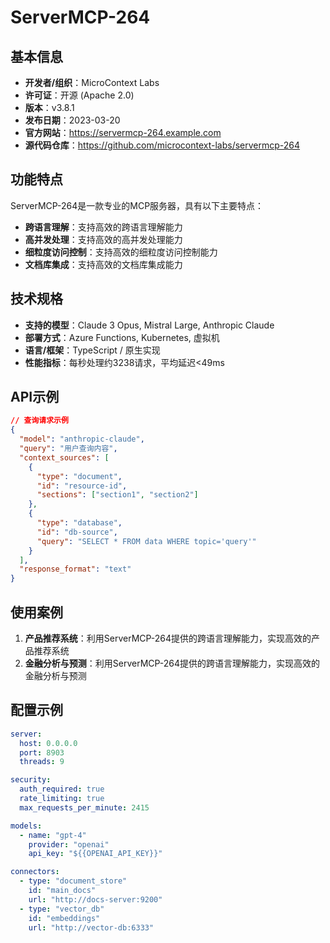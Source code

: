 # ServerMCP-264

## 基本信息

- **开发者/组织**：MicroContext Labs
- **许可证**：开源 (Apache 2.0)
- **版本**：v3.8.1
- **发布日期**：2023-03-20
- **官方网站**：https://servermcp-264.example.com
- **源代码仓库**：https://github.com/microcontext-labs/servermcp-264

## 功能特点

ServerMCP-264是一款专业的MCP服务器，具有以下主要特点：

- **跨语言理解**：支持高效的跨语言理解能力
- **高并发处理**：支持高效的高并发处理能力
- **细粒度访问控制**：支持高效的细粒度访问控制能力
- **文档库集成**：支持高效的文档库集成能力


## 技术规格

- **支持的模型**：Claude 3 Opus, Mistral Large, Anthropic Claude
- **部署方式**：Azure Functions, Kubernetes, 虚拟机
- **语言/框架**：TypeScript / 原生实现
- **性能指标**：每秒处理约3238请求，平均延迟<49ms

## API示例

```json
// 查询请求示例
{
  "model": "anthropic-claude",
  "query": "用户查询内容",
  "context_sources": [
    {
      "type": "document",
      "id": "resource-id",
      "sections": ["section1", "section2"]
    },
    {
      "type": "database",
      "id": "db-source",
      "query": "SELECT * FROM data WHERE topic='query'"
    }
  ],
  "response_format": "text"
}
```

## 使用案例

1. **产品推荐系统**：利用ServerMCP-264提供的跨语言理解能力，实现高效的产品推荐系统
2. **金融分析与预测**：利用ServerMCP-264提供的跨语言理解能力，实现高效的金融分析与预测


## 配置示例

```yaml
server:
  host: 0.0.0.0
  port: 8903
  threads: 9

security:
  auth_required: true
  rate_limiting: true
  max_requests_per_minute: 2415

models:
  - name: "gpt-4"
    provider: "openai"
    api_key: "${{OPENAI_API_KEY}}"

connectors:
  - type: "document_store"
    id: "main_docs"
    url: "http://docs-server:9200"
  - type: "vector_db"
    id: "embeddings"
    url: "http://vector-db:6333"
```